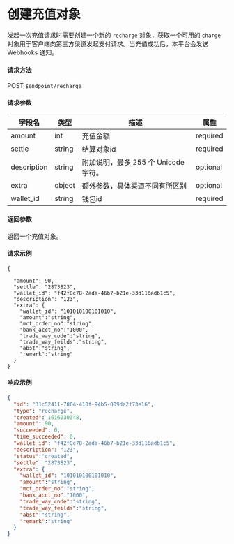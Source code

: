 # 创建充值对象

发起一次充值请求时需要创建一个新的 `recharge` 对象，获取一个可用的 `charge` 对象用于客户端向第三方渠道发起支付请求。当充值成功后，本平台会发送 Webhooks 通知。

#### 请求方法

POST `$endpoint/recharge`

#### 请求参数

| 字段名         | 类型        | 描述                                                         | 属性          |
| -------------- | ----------- | ------------------------------------------------------------ | ------------- |
| amount | int    | 充值金额                                     | required |
| settle          | string | 结算对象id                                   | required |
| description     | string | 附加说明，最多 255 个 Unicode 字符。         | optional |
| extra           | object      | 额外参数，具体渠道不同有所区别                 | optional      |
| wallet_id           | string      | 钱包id                | required      |


#### 返回参数

返回一个充值对象。

#### 请求示例

```
{

  "amount": 90,
  "settle": "2873823",
  "wallet_id": "f42f8c78-2ada-46b7-b21e-33d116adb1c5",
  "description": "123",
  "extra": {
    "wallet_id": "101010100101010",
    "amount":"string",
    "mct_order_no":"string",
    "bank_acct_no":"1000",
    "trade_way_code":"string",
    "trade_way_feilds":"string",
    "abst":"string",
    "remark":"string"
  }
}
```

#### 响应示例

```json
{
  "id": "31c52411-7864-410f-94b5-009da2f73e16",
  "type": "recharge",
  "created": 1616030348,
  "amount": 90,
  "succeeded": 0,
  "time_succeeded": 0,
  "wallet_id": "f42f8c78-2ada-46b7-b21e-33d116adb1c5",
  "description": "123",
  "status":"created",
  "settle": "2873823",
  "extra": {
    "wallet_id": "101010100101010",
    "amount":"string",
    "mct_order_no":"string",
    "bank_acct_no":"1000",
    "trade_way_code":"string",
    "trade_way_feilds":"string",
    "abst":"string",
    "remark":"string"
  }
}
```

